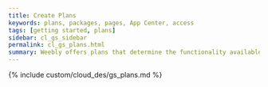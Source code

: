 ```yaml
---
title: Create Plans
keywords: plans, packages, pages, App Center, access
tags: [getting started, plans]
sidebar: cl_gs_sidebar
permalink: cl_gs_plans.html
summary: Weebly offers plans that determine the functionality available to a site. You create your own plans and plan pricing and then associate them with Weebly plans. Customers see only your plans.
---
```

{% include custom/cloud_des/gs_plans.md %}
